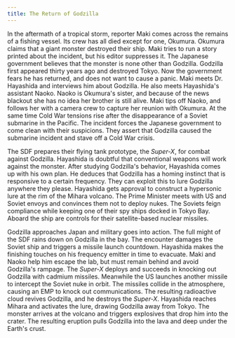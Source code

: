 ```yaml
---
title: The Return of Godzilla
---
```


In the aftermath of a tropical storm, reporter Maki comes across the remains of
a fishing vessel. Its crew has all died except for one, Okumura. Okumura claims
that a giant monster destroyed their ship. Maki tries to run a story printed
about the incident, but his editor suppresses it. The Japanese government
believes that the monster is none other than Godzilla. Godzilla first appeared
thirty years ago and destroyed Tokyo. Now the government fears he has returned,
and does not want to cause a panic. Maki meets Dr. Hayashida and interviews him
about Godzilla. He also meets Hayashida's assistant Naoko. Naoko is Okumura's
sister, and because of the news blackout she has no idea her brother is still
alive. Maki tips off Naoko, and follows her with a camera crew to capture her
reunion with Okumura. At the same time Cold War tensions rise after the
disappearance of a Soviet submarine in the Pacific. The incident forces the
Japanese government to come clean with their suspicions. They assert that
Godzilla caused the submarine incident and stave off a Cold War crisis.

The SDF prepares their flying tank prototype, the _Super-X_, for combat against
Godzilla. Hayashida is doubtful that conventional weapons will work against the
monster. After studying Godzilla's behavior, Hayashida comes up with his own
plan. He deduces that Godzilla has a homing instinct that is responsive to a
certain frequency. They can exploit this to lure Godzilla anywhere they please.
Hayashida gets approval to construct a hypersonic lure at the rim of the Mihara
volcano. The Prime Minister meets with US and Soviet envoys and convinces them
not to deploy nukes. The Soviets feign compliance while keeping one of their spy
ships docked in Tokyo Bay. Aboard the ship are controls for their
satellite-based nuclear missiles.

Godzilla approaches Japan and military goes into action. The full might of the
SDF rains down on Godzilla in the bay. The encounter damages the Soviet ship and
triggers a missile launch countdown. Hayashida makes the finishing touches on
his frequency emitter in time to evacuate. Maki and Naoko help him escape the
lab, but must remain behind and avoid Godzilla's rampage. The _Super-X_ deploys
and succeeds in knocking out Godzilla with cadmium missiles. Meanwhile the US
launches another missile to intercept the Soviet nuke in orbit. The missiles
collide in the atmosphere, causing an EMP to knock out communications. The
resulting radioactive cloud revives Godzilla, and he destroys the _Super-X_.
Hayashida reaches Mihara and activates the lure, drawing Godzilla away from
Tokyo. The monster arrives at the volcano and triggers explosives that drop him
into the crater. The resulting eruption pulls Godzilla into the lava and deep
under the Earth's crust.
